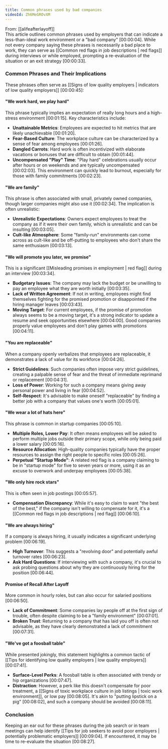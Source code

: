 ```yaml
---
title: Common phrases used by bad companies
videoId: Zh6MeGROvXM
---
```


From: [[alifeafterlayoff]] <br/> 
This article outlines common phrases used by employers that can indicate a less-than-ideal work environment or a "bad company" <a class="yt-timestamp" data-t="00:00:04">[00:00:04]</a>. While not every company saying these phrases is necessarily a bad place to work, they can serve as [[Common red flags in job descriptions | red flags]] during interviews or while employed, prompting a re-evaluation of the situation or an exit strategy <a class="yt-timestamp" data-t="00:00:33">[00:00:33]</a>.

### Common Phrases and Their Implications

These phrases often serve as [[Signs of low quality employers | indicators of low quality employers]] <a class="yt-timestamp" data-t="00:00:45">[00:00:45]</a>:

#### "We work hard, we play hard"
This phrase typically implies an expectation of really long hours and a high-stress environment <a class="yt-timestamp" data-t="00:01:15">[00:01:15]</a>. Key characteristics include:
*   **Unattainable Metrics**: Employees are expected to hit metrics that are likely unachievable <a class="yt-timestamp" data-t="00:01:20">[00:01:20]</a>.
*   **Fear-Based Culture**: The workplace culture can be characterized by a sense of fear among employees <a class="yt-timestamp" data-t="00:01:26">[00:01:26]</a>.
*   **Dangled Carrots**: Hard work is often incentivized with elaborate vacations or bonuses that are difficult to obtain <a class="yt-timestamp" data-t="00:01:44">[00:01:44]</a>.
*   **Uncompensated "Play" Time**: "Play hard" celebrations usually occur after hours or on weekends and are typically uncompensated <a class="yt-timestamp" data-t="00:02:03">[00:02:03]</a>. This environment can quickly lead to burnout, especially for those with family commitments <a class="yt-timestamp" data-t="00:02:23">[00:02:23]</a>.

#### "We are family"
This phrase is often associated with small, privately owned companies, though larger companies might also use it <a class="yt-timestamp" data-t="00:02:34">[00:02:34]</a>. The implication is often unrealistic:
*   **Unrealistic Expectations**: Owners expect employees to treat the company as if it were their own family, which is unrealistic and can be insulting <a class="yt-timestamp" data-t="00:03:05">[00:03:05]</a>.
*   **Cult-like Atmosphere**: Some "family-run" environments can come across as cult-like and be off-putting to employees who don't share the same enthusiasm <a class="yt-timestamp" data-t="00:03:13">[00:03:13]</a>.

#### "We will promote you later, we promise"
This is a significant [[Misleading promises in employment | red flag]] during an interview <a class="yt-timestamp" data-t="00:03:34">[00:03:34]</a>.
*   **Budgetary Issues**: The company may lack the budget or be unwilling to pay an employee what they are worth initially <a class="yt-timestamp" data-t="00:03:35">[00:03:35]</a>.
*   **Lack of Written Agreement**: If not in writing, employees might find themselves fighting for the promised promotion or disappointed if the hiring manager leaves <a class="yt-timestamp" data-t="00:03:43">[00:03:43]</a>.
*   **Moving Target**: For current employees, if the promise of promotion always seems to be a moving target, it's a strong indicator to update a resume and seek opportunities elsewhere <a class="yt-timestamp" data-t="00:04:00">[00:04:00]</a>. Good companies properly value employees and don't play games with promotions <a class="yt-timestamp" data-t="00:04:11">[00:04:11]</a>.

#### "You are replaceable"
When a company openly verbalizes that employees are replaceable, it demonstrates a lack of value for its workforce <a class="yt-timestamp" data-t="00:04:26">[00:04:26]</a>.
*   **Strict Guidelines**: Such companies often impose very strict guidelines, creating a palpable sense of fear and the threat of immediate reprimand or replacement <a class="yt-timestamp" data-t="00:04:31">[00:04:31]</a>.
*   **Loss of Power**: Working for such a company means giving away personal power and living in fear <a class="yt-timestamp" data-t="00:04:52">[00:04:52]</a>.
*   **Self-Respect**: It's advisable to make oneself "replaceable" by finding a better job with a company that values one's worth <a class="yt-timestamp" data-t="00:05:01">[00:05:01]</a>.

#### "We wear a lot of hats here"
This phrase is common in startup companies <a class="yt-timestamp" data-t="00:05:10">[00:05:10]</a>.
*   **Multiple Roles, Lower Pay**: It often means employees will be asked to perform multiple jobs outside their primary scope, while only being paid a lower salary <a class="yt-timestamp" data-t="00:05:16">[00:05:16]</a>.
*   **Resource Allocation**: High-quality companies typically have the proper resources to assign the right people to specific roles <a class="yt-timestamp" data-t="00:05:26">[00:05:26]</a>.
*   **Perpetual "Startup Mode"**: A related red flag is a company claiming to be in "startup mode" for five to seven years or more, using it as an excuse to overwork and underpay employees <a class="yt-timestamp" data-t="00:05:38">[00:05:38]</a>.

#### "We only hire rock stars"
This is often seen in job postings <a class="yt-timestamp" data-t="00:05:57">[00:05:57]</a>.
*   **Compensation Discrepancy**: While it's easy to claim to want "the best of the best," if the company isn't willing to compensate for it, it's a [[Common red flags in job descriptions | red flag]] <a class="yt-timestamp" data-t="00:06:10">[00:06:10]</a>.

#### "We are always hiring"
If a company is always hiring, it usually indicates a significant underlying problem <a class="yt-timestamp" data-t="00:06:19">[00:06:19]</a>.
*   **High Turnover**: This suggests a "revolving door" and potentially awful turnover rates <a class="yt-timestamp" data-t="00:06:23">[00:06:23]</a>.
*   **Ask Hard Questions**: If interviewing with such a company, it's crucial to ask probing questions about why they are continuously hiring for the position <a class="yt-timestamp" data-t="00:06:44">[00:06:44]</a>.

#### Promise of Recall After Layoff
More common in hourly roles, but can also occur for salaried positions <a class="yt-timestamp" data-t="00:06:50">[00:06:50]</a>.
*   **Lack of Commitment**: Some companies lay people off at the first sign of trouble, often despite claiming to be a "family environment" <a class="yt-timestamp" data-t="00:07:01">[00:07:01]</a>.
*   **Broken Trust**: Returning to a company that has laid you off is often not advisable, as they have clearly demonstrated a lack of commitment <a class="yt-timestamp" data-t="00:07:31">[00:07:31]</a>.

#### "We've got a foosball table"
While presented jokingly, this statement highlights a common tactic of [[Tips for identifying low quality employers | low quality employers]] <a class="yt-timestamp" data-t="00:07:41">[00:07:41]</a>.
*   **Surface-Level Perks**: A foosball table is often associated with trendy or hip organizations <a class="yt-timestamp" data-t="00:07:47">[00:07:47]</a>.
*   **Distraction**: However, a perk like this doesn't compensate for poor treatment, a [[Signs of toxic workplace culture in job listings | toxic work environment]], or low pay <a class="yt-timestamp" data-t="00:08:05">[00:08:05]</a>. It's akin to "putting lipstick on a pig" <a class="yt-timestamp" data-t="00:08:02">[00:08:02]</a>, and such a company should be avoided <a class="yt-timestamp" data-t="00:08:11">[00:08:11]</a>.

### Conclusion
Keeping an ear out for these phrases during the job search or in team meetings can help identify [[Tips for job seekers to avoid poor employers | potentially problematic employers]] <a class="yt-timestamp" data-t="00:09:04">[00:09:04]</a>. If encountered, it may be time to re-evaluate the situation <a class="yt-timestamp" data-t="00:08:27">[00:08:27]</a>.